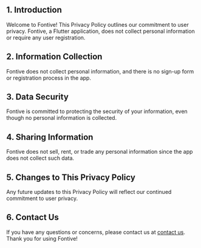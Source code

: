 ## 1. Introduction

Welcome to Fontive! This Privacy Policy outlines our commitment to user privacy. Fontive, a Flutter application, does not collect personal information or require any user registration.

## 2. Information Collection

Fontive does not collect personal information, and there is no sign-up form or registration process in the app.

## 3. Data Security

Fontive is committed to protecting the security of your information, even though no personal information is collected.

## 4. Sharing Information

Fontive does not sell, rent, or trade any personal information since the app does not collect such data.

## 5. Changes to This Privacy Policy

Any future updates to this Privacy Policy will reflect our continued commitment to user privacy.

## 6. Contact Us

If you have any questions or concerns, please contact us at [contact us](mailto:your@email.com).
Thank you for using Fontive!
